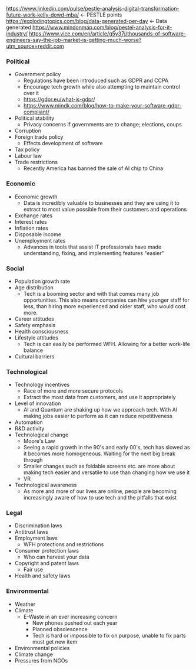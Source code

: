 https://www.linkedin.com/pulse/pestle-analysis-digital-transformation-future-work-kelly-dowd-mba/ ← PESTLE points
https://explodingtopics.com/blog/data-generated-per-day ← Data generated
https://www.mindonmap.com/blog/pestel-analysis-for-it-industry/
https://www.vice.com/en/article/g5y37j/thousands-of-software-engineers-say-the-job-market-is-getting-much-worse?utm_source=reddit.com

### Political
- Government policy
	- Regulations have been introduced such as GDPR and CCPA
	- Encourage tech growth while also attempting to maintain control over it
	- https://gdpr.eu/what-is-gdpr/
	- https://www.mindk.com/blog/how-to-make-your-software-gdpr-compliant/
- Political stability
	- Privacy concerns if governments are to change; elections, coups
- Corruption
- Foreign trade policy
	- Effects development of software
- Tax policy
- Labour law
- Trade restrictions
	- Recently America has banned the sale of AI chip to China

### Economic
- Economic growth
	- Data is incredibly valuable to businesses and they are using it to extract to most value possible from their customers and operations
- Exchange rates
- Interest rates
- Inflation rates
- Disposable income
- Unemployment rates
	- Advances in tools that assist IT professionals have made understanding, fixing, and implementing features "easier"

### Social
- Population growth rate
- Age distribution
	- Tech is a booming sector and with that comes many job opportunities. This also means companies can hire younger staff for less, than hiring more experienced and older staff, who would cost more. 
- Career attitudes
- Safety emphasis
- Health consciousness
- Lifestyle attitudes
	- Tech is can easily be performed WFH. Allowing for a better work-life balance
- Cultural barriers

### Technological
- Technology incentives
	- Race of more and more secure protocols
	- Extract the most data from customers, and use it appropriately
- Level of innovation
	- AI and Quantum are shaking up how we approach tech. With AI making jobs easier to perform as it can reduce repetitiveness  
- Automation
- R&D activity
- Technological change
	- Moore's Law
	- Seeing a rapid growth in the 90's and early 00's, tech has slowed as it becomes more homogeneous. Waiting for the next big break through
	- Smaller changes such as foldable screens etc. are more about making tech easier and versatile to use than changing how we use it
	- VR
- Technological awareness
	- As more and more of our lives are online, people are becoming increasingly aware of how to use tech and the pitfalls that exist

### Legal
- Discrimination laws
- Antitrust laws
- Employment laws
	- WFH protections and restrictions
- Consumer protection laws
	- Who can harvest your data
- Copyright and patent laws
	- Fair use
- Health and safety laws

### Environmental
- Weather
- Climate
	- E-Waste in an ever increasing concern
		- New phones pushed out each year
		- Planned obsolescence
		- Tech is hard or impossible to fix on purpose, unable to fix parts must get new item
- Environmental policies
- Climate change
- Pressures from NGOs
